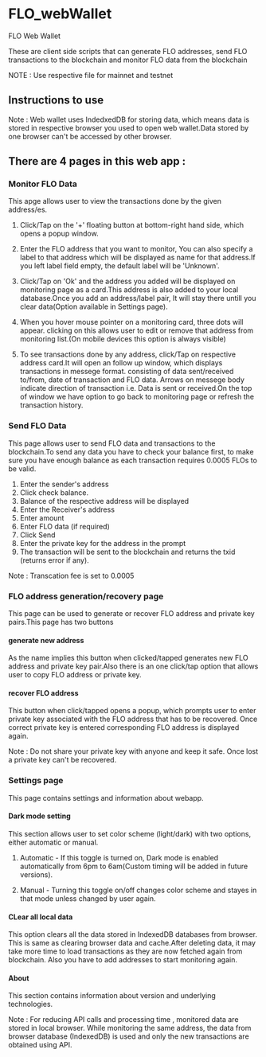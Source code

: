 # FLO_webWallet
FLO Web Wallet

These are client side scripts that can generate FLO addresses, send FLO transactions to the blockchain and monitor FLO data from the blockchain

NOTE : Use respective file for mainnet and testnet

## Instructions to use 

Note : Web wallet uses IndedxedDB for storing data, which means data is stored in respective browser you used to open web wallet.Data stored by one browser can't be accessed by other browser.

There are 4 pages in this web app :
----------------------

### Monitor FLO Data

This apge allows user to view the transactions done by the given address/es.
1. Click/Tap on the '+' floating button at bottom-right hand side, which opens a popup window.

2. Enter the FLO address that you want to monitor, You can also specify a label to that address which will be displayed as name for that address.If you left label field empty, the default label will be 'Unknown'.

3. Click/Tap on 'Ok' and the address you added will be displayed on monitoring page as a card.This address is also added to your local database.Once you add an address/label pair, It will stay there untill you clear data(Option available in Settings page).

4. When you hover mouse pointer on a monitoring card, three dots will appear. clicking on this allows user to edit or remove that address from monitoring list.(On mobile devices this option is always visible)

5. To see transactions done by any address, click/Tap on respective address card.It will open an follow up window, which displays transactions in messege format. consisting of data sent/received to/from, date of transaction and FLO data. Arrows on messege body indicate direction of transaction i.e. Data is sent or received.On the top of window we have option to go back to monitoring page or refresh the transaction history.

### Send FLO Data

This page allows user to send FLO data and transactions to the blockchain.To send any data you have to check your balance first, to make sure you have enough balance as each transaction requires 0.0005 FLOs to be valid.

1. Enter the sender's address
2. Click check balance.
3. Balance of the respective address will be displayed
4. Enter the Receiver's address
5. Enter amount 
6. Enter FLO data (if required)
7. Click Send
8. Enter the private key for the address in the prompt
9. The transaction will be sent to the blockchain and returns the txid (returns error if any).

Note : Transcation fee is set to 0.0005

### FLO address generation/recovery page
This page can be used to generate or recover FLO address and private key pairs.This page has two buttons 
#### generate new address
As the name implies this button when clicked/tapped generates new FLO address and private key pair.Also there is an one click/tap option that allows user to copy FLO address or private key.

#### recover FLO address 
This button when click/tapped opens a popup, which prompts user to enter private key associated with the FLO address that has to be recovered. Once correct private key is entered corresponding FLO address is displayed again.

Note : Do not share your private key with anyone and keep it safe. Once lost a private key can't be recovered.

### Settings page

This page contains settings and information about webapp.

#### Dark mode setting

This section allows user to set color scheme (light/dark) with two options, either automatic or manual.
 1. Automatic - If this toggle is turned on, Dark mode is enabled automatically from 6pm to 6am(Custom timing will be added in future versions).
 
 2. Manual - Turning this toggle on/off changes color scheme and stayes in that mode unless changed by user again.

#### CLear all local data

This option clears all the data stored in IndexedDB databases from browser. This is same as clearing browser data and cache.After deleting data, it may take more time to load transactions as they are now fetched again from blockchain. Also you have to add addresses to start monitoring again.

#### About 
This section contains information about version and underlying technologies.


Note : For reducing API calls and processing time , monitored data are stored in local browser. While monitoring the same address, the data from browser database (IndexedDB) is used and only the new transactions are obtained using API.
